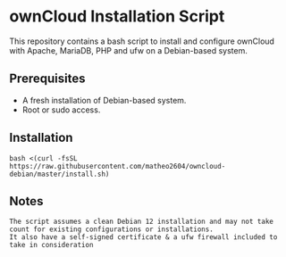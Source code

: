# ownCloud Installation Script

This repository contains a bash script to install and configure ownCloud with Apache, MariaDB, PHP and ufw on a Debian-based system.

## Prerequisites

- A fresh installation of Debian-based system.
- Root or sudo access.

## Installation

    bash <(curl -fsSL https://raw.githubusercontent.com/matheo2604/owncloud-debian/master/install.sh)

## Notes

    The script assumes a clean Debian 12 installation and may not take count for existing configurations or installations.
    It also have a self-signed certificate & a ufw firewall included to take in consideration
